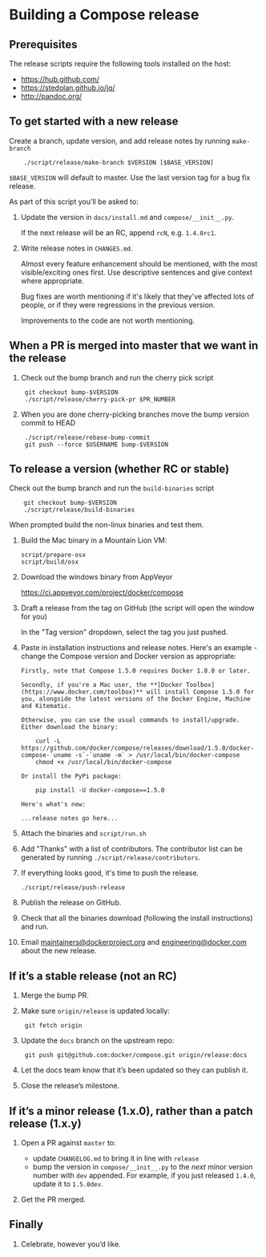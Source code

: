 Building a Compose release
==========================

## Prerequisites

The release scripts require the following tools installed on the host:

* https://hub.github.com/
* https://stedolan.github.io/jq/
* http://pandoc.org/

## To get started with a new release

Create a branch, update version, and add release notes by running `make-branch`

        ./script/release/make-branch $VERSION [$BASE_VERSION]

`$BASE_VERSION` will default to master. Use the last version tag for a bug fix
release.

As part of this script you'll be asked to:

1.  Update the version in `docs/install.md` and `compose/__init__.py`.

    If the next release will be an RC, append `rcN`, e.g. `1.4.0rc1`.

2.  Write release notes in `CHANGES.md`.

    Almost every feature enhancement should be mentioned, with the most visible/exciting ones first. Use descriptive sentences and give context where appropriate.

    Bug fixes are worth mentioning if it's likely that they've affected lots of people, or if they were regressions in the previous version.

    Improvements to the code are not worth mentioning.


## When a PR is merged into master that we want in the release

1. Check out the bump branch and run the cherry pick script

        git checkout bump-$VERSION
        ./script/release/cherry-pick-pr $PR_NUMBER

2. When you are done cherry-picking branches move the bump version commit to HEAD

        ./script/release/rebase-bump-commit
        git push --force $USERNAME bump-$VERSION


## To release a version (whether RC or stable)

Check out the bump branch and run the `build-binaries` script

        git checkout bump-$VERSION
        ./script/release/build-binaries

When prompted build the non-linux binaries and test them.

1.  Build the Mac binary in a Mountain Lion VM:

        script/prepare-osx
        script/build/osx

2.  Download the windows binary from AppVeyor

    https://ci.appveyor.com/project/docker/compose

3.  Draft a release from the tag on GitHub (the script will open the window for
    you)

    In the "Tag version" dropdown, select the tag you just pushed.

4.  Paste in installation instructions and release notes. Here's an example - change the Compose version and Docker version as appropriate:

        Firstly, note that Compose 1.5.0 requires Docker 1.8.0 or later.

        Secondly, if you're a Mac user, the **[Docker Toolbox](https://www.docker.com/toolbox)** will install Compose 1.5.0 for you, alongside the latest versions of the Docker Engine, Machine and Kitematic.

        Otherwise, you can use the usual commands to install/upgrade. Either download the binary:

            curl -L https://github.com/docker/compose/releases/download/1.5.0/docker-compose-`uname -s`-`uname -m` > /usr/local/bin/docker-compose
            chmod +x /usr/local/bin/docker-compose

        Or install the PyPi package:

            pip install -U docker-compose==1.5.0

        Here's what's new:

        ...release notes go here...

5.  Attach the binaries and `script/run.sh`

6.  Add "Thanks" with a list of contributors. The contributor list can be generated
    by running `./script/release/contributors`.

7.  If everything looks good, it's time to push the release.


        ./script/release/push-release


8.  Publish the release on GitHub.

9.  Check that all the binaries download (following the install instructions) and run.

10. Email maintainers@dockerproject.org and engineering@docker.com about the new release.

## If it’s a stable release (not an RC)

1. Merge the bump PR.

2. Make sure `origin/release` is updated locally:

        git fetch origin

3. Update the `docs` branch on the upstream repo:

        git push git@github.com:docker/compose.git origin/release:docs

4. Let the docs team know that it’s been updated so they can publish it.

5. Close the release’s milestone.

## If it’s a minor release (1.x.0), rather than a patch release (1.x.y)

1. Open a PR against `master` to:

    - update `CHANGELOG.md` to bring it in line with `release`
    - bump the version in `compose/__init__.py` to the *next* minor version number with `dev` appended. For example, if you just released `1.4.0`, update it to `1.5.0dev`.

2. Get the PR merged.

## Finally

1. Celebrate, however you’d like.
